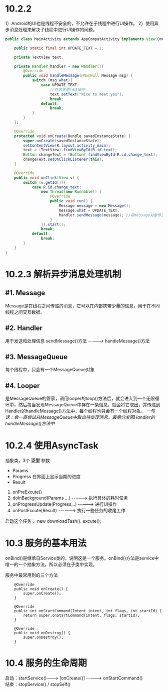 10.2.2
============

1）Android的UI也是线程不安全的，不允许在子线程中进行UI操作。
2）使用异步消息处理来解决子线程中进行UI操作的问题。

``` java
public class MainActivity extends AppCompatActivity implements View.OnClickListener{

    public static final int UPDATE_TEXT = 1;

    private TextView text;

    private Handler handler = new Handler(){
        @Override
        public void handleMessage(@NonNull Message msg) {
            switch (msg.what){
                case UPDATE_TEXT:
                    //在这里进行UI操作
                    text.setText("Nice to meet you");
                    break;
                default:
                    break;
            }
        }
    };

    @Override
    protected void onCreate(Bundle savedInstanceState) {
        super.onCreate(savedInstanceState);
        setContentView(R.layout.activity_main);
        text = (TextView) findViewById(R.id.text);
        Button changeText = (Button) findViewById(R.id.change_text);
        changeText.setOnClickListener(this);
    }

    @Override
    public void onClick(View v) {
        switch (v.getId()){
            case R.id.change_text:
                new Thread(new Runnable() {
                    @Override
                    public void run() {
                        Message message = new Message();
                        message.what = UPDATE_TEXT;
                        handler.sendMessage(message); //将message对象传送过去
                    }
                }).start();
                break;
            default:
                break;
        }
    }
}
```

10.2.3  解析异步消息处理机制
=================
#1. Message
-----------
Message是在线程之间传递的消息，它可以在内部携带少量的信息，用于在不同线程之间交互数据。

#2. Handler
-----------
用于发送和处理信息 sendMessage()方法  ----->  handleMessage()方法

#3. MessageQueue
-----------
每个线程中，只会有一个MessageQueue对象

#4. Looper
-----------
是MessageQueue的管家，调用looper的loop()方法后，就会进入到一个无限循环中，然后每当发现MessageQueue中存在一条信息，就会将它取出，并传递到Handler的handleMessage()方法中，每个线程也只会有一个线程对象。
*一句话：会一直尝试从MessageQueue中取出待处理消息，最后分发回Handler的handleMessage()方法中*

10.2.4 使用AsyncTask
==========
抽象类，3个 **泛型** 参数
* Params
* Progress  在界面上显示当期的进度
* Result

1. onPreExcute()
2. doInBackground(Params ...)  ----->  执行具体的耗时任务
3. onProgressUpdate(Progress...)  ----->  进行UI操作
4. onPostExcute(Result)   ------>  执行一些任务的收尾工作

启动这个任务：
new downloadTash(). excute();


10.3 服务的基本用法
=====================

onBind()是继承自Service类的，说明这是一个服务。onBind()方法是service中唯一的一个抽象方法，所以必须在子类中实现。

服务中最常用到的三个方法
```
    @Override
    public void onCreate() {
        super.onCreate();
    }

    @Override
    public int onStartCommand(Intent intent, int flags, int startId) {
        return super.onStartCommand(intent, flags, startId);
    }

    @Override
    public void onDestroy() {
        super.onDestroy();
    }
```

10.4 服务的生命周期
==================
启动：startService()---> [onCreate()]  -----> onStartCommand()  
结束：stopService() / stopSelf()




















